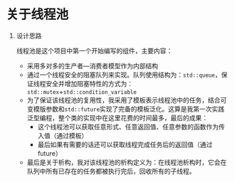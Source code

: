 # 关于线程池

1. 设计思路

   线程池是这个项目中第一个开始编写的组件，主要内容：

   - 采用多对多的生产者—消费者模型作为内部结构
   - 通过一个线程安全的阻塞队列来实现。队列使用结构为：`std::queue`，保证线程安全并增加阻塞特性的方式为：`std::mutex`+`std::condition_variable`
   - 为了保证该线程池的复用性，我采用了模板表示线程池中的任务，结合可变模版参数和`std::future`实现了完备的模板泛化。这算是我第一次实践泛型编程，整个类的实现中在这里花费的时间最多，最后的成果：
     - 这个线程池可以获取任意形式、任意返回值、任意参数的函数作为传入值（通过模板）
     - 最后如果有需要的话还可以获取线程完成任务后的返回值（通过future）
   - 最后是关于析构，我对该线程池的析构定义为：在线程池析构时，它会在队列中所有已存在的任务都被执行完后，回收所有的子线程。

